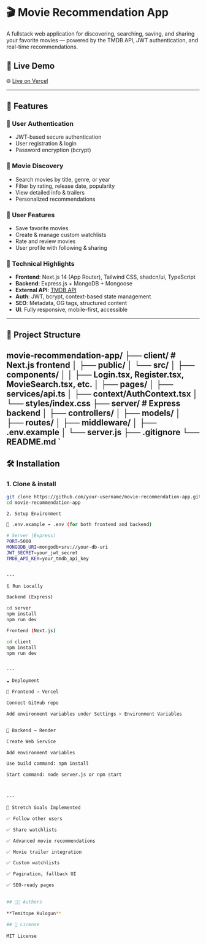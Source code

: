 # 🎬 Movie Recommendation App

A fullstack web application for discovering, searching, saving, and sharing your favorite movies — powered by the TMDB API, JWT authentication, and real-time recommendations.

## 🚀 Live Demo

🌐 [Live on Vercel](https://your-vercel-domain.vercel.app)

---

## 🧩 Features

### 🔐 User Authentication
- JWT-based secure authentication
- User registration & login
- Password encryption (bcrypt)

### 🔎 Movie Discovery
- Search movies by title, genre, or year
- Filter by rating, release date, popularity
- View detailed info & trailers
- Personalized recommendations

### 📌 User Features
- Save favorite movies
- Create & manage custom watchlists
- Rate and review movies
- User profile with following & sharing

### 🧠 Technical Highlights
- **Frontend**: Next.js 14 (App Router), Tailwind CSS, shadcn/ui, TypeScript
- **Backend**: Express.js + MongoDB + Mongoose
- **External API**: [TMDB API](https://www.themoviedb.org/)
- **Auth**: JWT, bcrypt, context-based state management
- **SEO**: Metadata, OG tags, structured content
- **UI**: Fully responsive, mobile-first, accessible

---

## 📁 Project Structure 
movie-recommendation-app/ ├── client/            # Next.js frontend │   ├── public/ │   └── src/ │       ├── components/ │       │   ├── Login.tsx, Register.tsx, MovieSearch.tsx, etc. │       ├── pages/ │       ├── services/api.ts │       ├── context/AuthContext.tsx │       └── styles/index.css ├── server/            # Express backend │   ├── controllers/ │   ├── models/ │   ├── routes/ │   ├── middleware/ │   ├── .env.example │   └── server.js ├── .gitignore └── README.md
 `
 ---  
 
## 🛠️ Installation

### 1. Clone & install

```bash
git clone https://github.com/your-username/movie-recommendation-app.git
cd movie-recommendation-app

2. Setup Environment

🧪 .env.example → .env (for both frontend and backend)

# Server (Express)
PORT=5000
MONGODB_URI=mongodb+srv://your-db-uri
JWT_SECRET=your_jwt_secret
TMDB_API_KEY=your_tmdb_api_key


---

🔃 Run Locally

Backend (Express)

cd server
npm install
npm run dev

Frontend (Next.js)

cd client
npm install
npm run dev


---

☁️ Deployment

🔹 Frontend → Vercel

Connect GitHub repo

Add environment variables under Settings > Environment Variables


🔹 Backend → Render

Create Web Service

Add environment variables

Use build command: npm install

Start command: node server.js or npm start



---

🧪 Stretch Goals Implemented

✅ Follow other users

✅ Share watchlists

✅ Advanced movie recommendations

✅ Movie trailer integration

✅ Custom watchlists

✅ Pagination, fallback UI

✅ SEO-ready pages

  
## 🧑‍💻 Authors
 
**Temitope Kulogun** 
  
## 📜 License
 
MIT License
